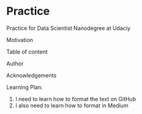 # Practice
Practice for Data Scientist Nanodegree at Udaciy

Motivation

Table of content

Author

Acknowledgements

Learning Plan:
  1. I need to learn how to format the text on GitHub
  2. I also need to learn how to format in Medium
